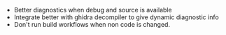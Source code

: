 * Better diagnostics when debug and source is available
* Integrate better with ghidra decompiler to give dynamic
  diagnostic info
* Don't run build workflows when non code is changed.
